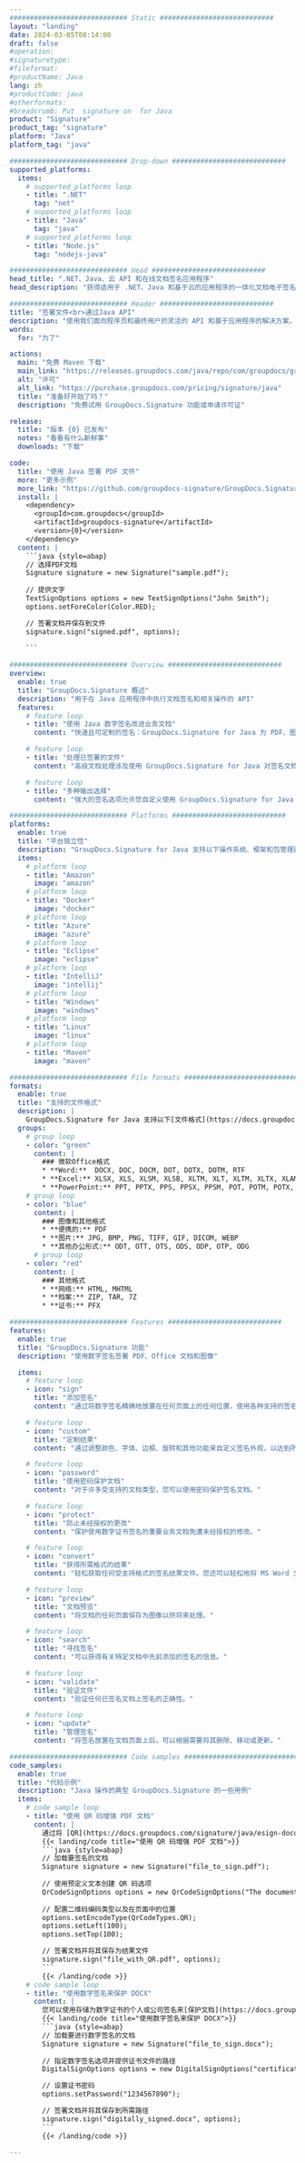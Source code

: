 ```yaml
---
############################# Static ############################
layout: "landing"
date: 2024-03-05T08:14:00
draft: false
#operation: 
#signaturetype: 
#fileformat: 
#productName: Java
lang: zh
#productCode: java
#otherformats: 
#breadcrumb: Put  signature on  for Java
product: "Signature"
product_tag: "signature"
platform: "Java"
platform_tag: "java"

############################# Drop-down ############################
supported_platforms:
  items:
    # supported_platforms loop
    - title: ".NET"
      tag: "net"
    # supported_platforms loop
    - title: "Java"
      tag: "java"
    # supported_platforms loop
    - title: "Node.js"
      tag: "nodejs-java"

############################# Head ############################
head_title: ".NET、Java、云 API 和在线文档签名应用程序"
head_description: "获得适用于 .NET、Java 和基于云的应用程序的一体化文档电子签名解决方案。使用简单的拖放功能在线签署常见文档格式"

############################# Header ############################
title: "签署文件<br>通过Java API"
description: "使用我们面向程序员和最终用户的灵活的 API 和基于应用程序的解决方案，在任何平台上签署数字文档和图像。"
words:
  for: "为了"

actions:
  main: "免费 Maven 下载"
  main_link: "https://releases.groupdocs.com/java/repo/com/groupdocs/groupdocs-signature/"
  alt: "许可"
  alt_link: "https://purchase.groupdocs.com/pricing/signature/java"
  title: "准备好开始了吗？"
  description: "免费试用 GroupDocs.Signature 功能或申请许可证"

release:
  title: "版本 {0} 已发布"
  notes: "看看有什么新鲜事"
  downloads: "下载"

code:
  title: "使用 Java 签署 PDF 文件"
  more: "更多示例"
  more_link: "https://github.com/groupdocs-signature/GroupDocs.Signature-for-Java"
  install: |
    <dependency>
      <groupId>com.groupdocs</groupId>
      <artifactId>groupdocs-signature</artifactId>
      <version>{0}</version>
    </dependency>
  content: |
    ```java {style=abap}  
    // 选择PDF文档
    Signature signature = new Signature("sample.pdf");
    
    // 提供文字
    TextSignOptions options = new TextSignOptions("John Smith");
    options.setForeColor(Color.RED);

    // 签署文档并保存到文件
    signature.sign("signed.pdf", options);
    
    ```

############################# Overview ############################
overview:
  enable: true
  title: "GroupDocs.Signature 概述"
  description: "用于在 Java 应用程序中执行文档签名和相关操作的 API"
  features:
    # feature loop
    - title: "使用 Java 数字签名改进业务文档"
      content: "快速且可定制的签名：GroupDocs.Signature for Java 为 PDF、图像和 Office 文档提供了广泛的数字签名选项。您可以使用文本、条形码、QR 码、数字证书、图片或隐藏元数据。文件处理快速高效。"

    # feature loop
    - title: "处理已签署的文件"
      content: "高级文档处理涉及使用 GroupDocs.Signature for Java 对签名文档进行强大的操作。您可以使用各种有用的条件搜索并验证已添加到业务文档中的签名。此外，您还可以访问有关文档的详细信息或获取其页面的预览图像。"

    # feature loop
    - title: "多种输出选择"
      content: "强大的签名选项允许您自定义使用 GroupDocs.Signature for Java 签名的文档的输出。您可以在任何文档页面上精确定位任何签名，并以多种方式配置其外观。 Java API 支持以多种受支持的格式保存签名的业务文档，并提供使用密码保护它们的选项。"

############################# Platforms ############################
platforms:
  enable: true
  title: "平台独立性"
  description: "GroupDocs.Signature for Java 支持以下操作系统、框架和包管理器"
  items:
    # platform loop
    - title: "Amazon"
      image: "amazon"
    # platform loop
    - title: "Docker"
      image: "docker"
    # platform loop
    - title: "Azure"
      image: "azure"
    # platform loop
    - title: "Eclipse"
      image: "eclipse"
    # platform loop
    - title: "IntelliJ"
      image: "intellij"
    # platform loop
    - title: "Windows"
      image: "windows"
    # platform loop
    - title: "Linux"
      image: "linux"
    # platform loop
    - title: "Maven"
      image: "maven"

############################# File formats ############################
formats:
  enable: true
  title: "支持的文件格式"
  description: |
    GroupDocs.Signature for Java 支持以下[文件格式](https://docs.groupdocs.com/signature/java/supported-document-formats/) 的操作。
  groups:
    # group loop
    - color: "green"
      content: |
        ### 微软Office格式
        * **Word:**  DOCX, DOC, DOCM, DOT, DOTX, DOTM, RTF
        * **Excel:** XLSX, XLS, XLSM, XLSB, XLTM, XLT, XLTM, XLTX, XLAM, SXC, SpreadsheetML
        * **PowerPoint:** PPT, PPTX, PPS, PPSX, PPSM, POT, POTM, POTX, PPTM
    # group loop
    - color: "blue"
      content: |
        ### 图像和其他格式
        * **便携的:** PDF
        * **图片:** JPG, BMP, PNG, TIFF, GIF, DICOM, WEBP
        * **其他办公形式:** ODT, OTT, OTS, ODS, ODP, OTP, ODG
      # group loop
    - color: "red"
      content: |
        ### 其他格式
        * **网络:** HTML, MHTML
        * **档案:** ZIP, TAR, 7Z
        * **证书:** PFX

############################# Features ############################
features:
  enable: true
  title: "GroupDocs.Signature 功能"
  description: "使用数字签名签署 PDF、Office 文档和图像"

  items:
    # feature loop
    - icon: "sign"
      title: "添加签名"
      content: "通过将数字签名精确地放置在任何页面上的任何位置，使用各种支持的签名类型来签署文档。"

    # feature loop
    - icon: "custom"
      title: "定制结果"
      content: "通过调整颜色、字体、边框、旋转和其他功能来自定义签名外观，以达到所需的结果。"

    # feature loop
    - icon: "password"
      title: "使用密码保护文档"
      content: "对于许多受支持的文档类型，您可以使用密码保护签名文档。"

    # feature loop
    - icon: "protect"
      title: "防止未经授权的更改"
      content: "保护使用数字证书签名的重要业务文档免遭未经授权的修改。"

    # feature loop
    - icon: "convert"
      title: "获得所需格式的结果"
      content: "轻松获取任何受支持格式的签名结果文件。您还可以轻松地将 MS Word 文档转换为 PDF。"

    # feature loop
    - icon: "preview"
      title: "文档预览"
      content: "将文档的任何页面保存为图像以供将来处理。"

    # feature loop
    - icon: "search"
      title: "寻找签名"
      content: "可以获得有关特定文档中先前添加的签名的信息。"

    # feature loop
    - icon: "validate"
      title: "验证文件"
      content: "验证任何已签名文档上签名的正确性。"

    # feature loop
    - icon: "update"
      title: "管理签名"
      content: "将签名放置在文档页面上后，可以根据需要将其删除、移动或更新。"

############################# Code samples ############################
code_samples:
  enable: true
  title: "代码示例"
  description: "Java 操作的典型 GroupDocs.Signature 的一些用例"
  items:
    # code sample loop
    - title: "使用 QR 码增强 PDF 文档"
      content: |
        通过将 [QR](https://docs.groupdocs.com/signature/java/esign-document-with-qr-code-signature/) 码添加到 PDF 文档的特定页面来增强业务流程可能很有价值。 有一个示例说明如何使用 GroupDocs.Signature for Java 添加 QR 码。
        {{< landing/code title="使用 QR 码增强 PDF 文档">}}
        ```java {style=abap}
        // 加载要签名的文档
        Signature signature = new Signature("file_to_sign.pdf");
        
        // 使用预定义文本创建 QR 码选项
        QrCodeSignOptions options = new QrCodeSignOptions("The document is approved by John Smith");
        
        // 配置二维码编码类型以及在页面中的位置
        options.setEncodeType(QrCodeTypes.QR);
        options.setLeft(100);
        options.setTop(100);

        // 签署文档并将其保存为结果文件
        signature.sign("file_with_QR.pdf", options);
        ```
        {{< /landing/code >}}
    # code sample loop
    - title: "使用数字签名来保护 DOCX"
      content: |
        您可以使用存储为数字证书的个人或公司签名来[保护文档](https://docs.groupdocs.com/signature/java/esign-document-with-digital-signature/)。 在不使签名无效的情况下，无法更改使用证书保护的文档。
        {{< landing/code title="使用数字签名来保护 DOCX">}}
        ```java {style=abap}   
        // 加载要进行数字签名的文档
        Signature signature = new Signature("file_to_sign.docx");
        
        // 指定数字签名选项并提供证书文件的路径
        DigitalSignOptions options = new DigitalSignOptions("certificate.pfx");

        // 设置证书密码
        options.setPassword("1234567890");

        // 签署文档并将其保存到所需路径
        signature.sign("digitally_signed.docx", options);
        ```
        {{< /landing/code >}}

---
```

